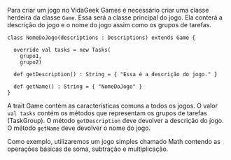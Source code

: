 

Para criar um jogo no VidaGeek Games é necessário criar uma classe herdeira da classe `Game`.
Essa será a classe principal do jogo. Ela conterá a descrição do jogo e o nome do jogo assim como os grupos de tarefas.

	class NomeDoJogo(descriptions : Descriptions) extends Game {
	
	  override val tasks = new Tasks(
	    grupo1,
	    grupo2)
	
	  def getDescription() : String = { "Essa é a descrição do jogo." }
	
	  def getName() : String = { "NomeDoJogo" }
	}

A trait Game contém as características comuns a todos os jogos. O valor `val tasks` 
contém os métodos que representam os grupos de tarefas (TaskGroup).
O método `getDescription` deve devolver a descrição do jogo.
O método `getName` deve devolver o nome do jogo.

Como exemplo, utilizaremos um jogo simples chamado Math contendo as operações básicas
de soma, subtração e multiplicação.


